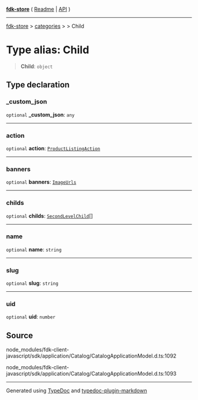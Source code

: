 [**fdk-store**](../../../README.md) ( [Readme](../../../README.md) \| [API](../../../API.md) )

---

[fdk-store](../../../API.md) > [categories](../../README.md) > [<internal>](../README.md) > Child

# Type alias: Child

> **Child**: `object`

## Type declaration

### \_custom_json

`optional` **\_custom_json**: `any`

---

### action

`optional` **action**: [`ProductListingAction`](../../../brands/internal_/type-aliases/type-alias.ProductListingAction.md)

---

### banners

`optional` **banners**: [`ImageUrls`](../../../brands/internal_/type-aliases/type-alias.ImageUrls.md)

---

### childs

`optional` **childs**: [`SecondLevelChild`](type-alias.SecondLevelChild.md)[]

---

### name

`optional` **name**: `string`

---

### slug

`optional` **slug**: `string`

---

### uid

`optional` **uid**: `number`

## Source

node_modules/fdk-client-javascript/sdk/application/Catalog/CatalogApplicationModel.d.ts:1092

node_modules/fdk-client-javascript/sdk/application/Catalog/CatalogApplicationModel.d.ts:1093

---

Generated using [TypeDoc](https://typedoc.org/) and [typedoc-plugin-markdown](https://www.npmjs.com/package/typedoc-plugin-markdown)
